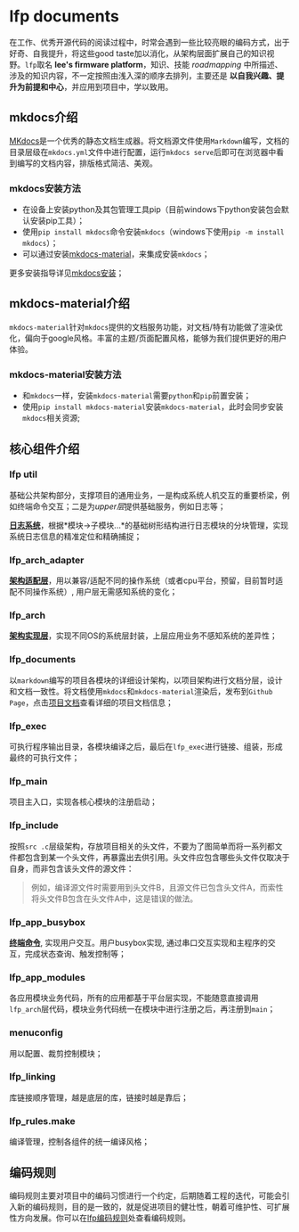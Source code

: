 # lfp documents

在工作、优秀开源代码的阅读过程中，时常会遇到一些比较亮眼的编码方式，出于好奇、自我提升，将这些good taste加以消化，从架构层面扩展自己的知识视野。`lfp`取名 __lee's firmware platform__，知识、技能 _roadmapping_ 中所描述、涉及的知识内容，不一定按照由浅入深的顺序去排列，主要还是 __以自我兴趣、提升为前提和中心__，并应用到项目中，学以致用。

## mkdocs介绍

[MKdocs](www.mkdocs.org)是一个优秀的静态文档生成器。将文档源文件使用`Markdown`编写，文档的目录层级在`mkdocs.yml`文件中进行配置，运行`mkdocs serve`后即可在浏览器中看到编写的文档内容，排版格式简洁、美观。

### mkdocs安装方法

- 在设备上安装python及其包管理工具pip（目前windows下python安装包会默认安装pip工具）；
- 使用`pip install mkdocs`命令安装`mkdocs`（windows下使用`pip -m install mkdocs`）；
- 可以通过安装[mkdocs-material][mkdocs-material安装]，来集成安装`mkdocs`；

更多安装指导详见[mkdocs安装](https://www.mkdocs.org/#installing-mkdocs)；

## mkdocs-material介绍

`mkdocs-material`针对`mkdocs`提供的文档服务功能，对文档/特有功能做了渲染优化，偏向于google风格。丰富的主题/页面配置风格，能够为我们提供更好的用户体验。

### mkdocs-material安装方法

- 和`mkdocs`一样，安装`mkdocs-material`需要`python`和`pip`前置安装；
- 使用`pip install mkdocs-material`安装`mkdocs-material`，此时会同步安装`mkdocs`相关资源;

## 核心组件介绍

### lfp util

基础公共架构部分，支撑项目的通用业务，一是构成系统人机交互的重要桥梁，例如终端命令交互；二是为*upper层*提供基础服务，例如日志等；

**[日志系统][lfp util]**，根据*模块->子模块...*的基础树形结构进行日志模块的分块管理，实现系统日志信息的精准定位和精确捕捉；

### lfp_arch_adapter

**[架构适配层][lfp arch adapter]**，用以兼容/适配不同的操作系统（或者cpu平台，预留，目前暂时适配不同操作系统）, 用户层无需感知系统的变化；

### lfp_arch

**[架构实现层][lfp arch]**，实现不同OS的系统层封装，上层应用业务不感知系统的差异性；

### lfp_documents

以`markdown`编写的项目各模块的详细设计架构，以项目架构进行文档分层，设计和文档一致性。将文档使用`mkdocs`和`mkdocs-material`渲染后，发布到`Github Page`，点击[项目文档][lfp documents]查看详细的项目文档信息；

### lfp_exec

可执行程序输出目录，各模块编译之后，最后在`lfp_exec`进行链接、组装，形成最终的可执行文件；

### lfp_main

项目主入口，实现各核心模块的注册启动；

### lfp_include

按照`src .c`层级架构，存放项目相关的头文件，不要为了图简单而将一系列都文件都包含到某一个头文件，再暴露出去供引用。头文件应包含哪些头文件仅取决于自身，而非包含该头文件的源文件：
> 例如，编译源文件时需要用到头文件B，且源文件已包含头文件A，而索性将头文件B包含在头文件A中，这是错误的做法。

### lfp_app_busybox

**[终端命令][lfp app busybox]**, 实现用户交互。用户busybox实现, 通过串口交互实现和主程序的交互，完成状态查询、触发控制等；

### lfp_app_modules

各应用模块业务代码，所有的应用都基于平台层实现，不能随意直接调用`lfp_arch`层代码，模块业务代码统一在模块中进行注册之后，再注册到`main`；

### menuconfig

用以配置、裁剪控制模块；

### lfp_linking

库链接顺序管理，越是底层的库，链接时越是靠后；

### lfp_rules.make

编译管理，控制各组件的统一编译风格；

## 编码规则

编码规则主要对项目中的编码习惯进行一个约定，后期随着工程的迭代，可能会引入新的编码规则，目的是一致的，就是促进项目的健壮性，朝着可维护性、可扩展性方向发展。你可以在[lfp编码规则][programming rules]处查看编码规则。

[mkdocs-material安装]: #mkdocs-material安装方法
[lfp util]: /util/util_logs/
[lfp arch adapter]: /arch_adapter/arch_adapter/
[lfp arch]: /arch/arch/
[lfp app busybox]: /app_busybox/app_busybox/
[programming rules]: /programming_rules/proogramming_rules/
[lfp documents]: https://lee91.github.io/lfp_tech_advance/



